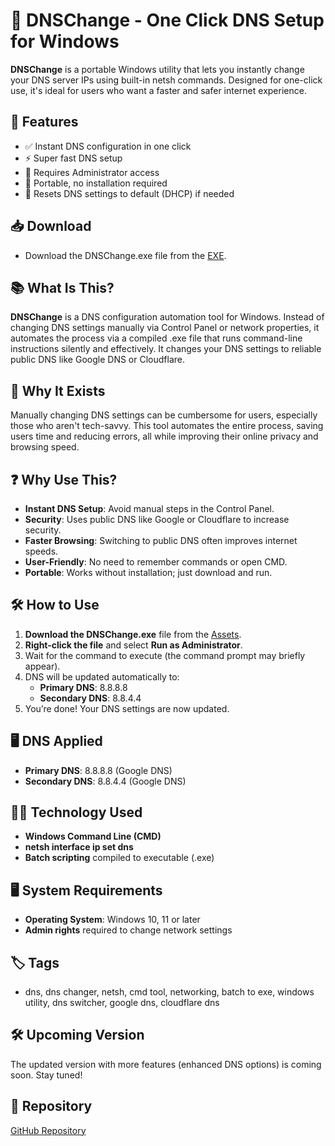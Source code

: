 # 🔧 DNSChange - One Click DNS Setup for Windows

**DNSChange** is a portable Windows utility that lets you instantly change your DNS server IPs using built-in netsh commands. Designed for one-click use, it's ideal for users who want a faster and safer internet experience.

## 🚀 Features
- ✅ Instant DNS configuration in one click
- ⚡ Super fast DNS setup
- 🔐 Requires Administrator access
- 💼 Portable, no installation required
- 🔄 Resets DNS settings to default (DHCP) if needed

## 📥 Download
- Download the DNSChange.exe file from the [EXE](https://github.com/shubhamwaghagkmf010/dnschange/releases/download/dnschange/DNSChange.exe).

## 📚 What Is This?

**DNSChange** is a DNS configuration automation tool for Windows. Instead of changing DNS settings manually via Control Panel or network properties, it automates the process via a compiled .exe file that runs command-line instructions silently and effectively. It changes your DNS settings to reliable public DNS like Google DNS or Cloudflare.

## 🎯 Why It Exists

Manually changing DNS settings can be cumbersome for users, especially those who aren't tech-savvy. This tool automates the entire process, saving users time and reducing errors, all while improving their online privacy and browsing speed.

## ❓ Why Use This?

- **Instant DNS Setup**: Avoid manual steps in the Control Panel.
- **Security**: Uses public DNS like Google or Cloudflare to increase security.
- **Faster Browsing**: Switching to public DNS often improves internet speeds.
- **User-Friendly**: No need to remember commands or open CMD.
- **Portable**: Works without installation; just download and run.

## 🛠 How to Use

1. **Download the DNSChange.exe** file from the [Assets](https://github.com/shubhamwaghagkmf010/dnschange/releases/tag/dnschange).
2. **Right-click the file** and select **Run as Administrator**.
3. Wait for the command to execute (the command prompt may briefly appear).
4. DNS will be updated automatically to:
   - **Primary DNS**: 8.8.8.8
   - **Secondary DNS**: 8.8.4.4
5. You’re done! Your DNS settings are now updated.

## 🖥 DNS Applied
- **Primary DNS**: 8.8.8.8 (Google DNS)
- **Secondary DNS**: 8.8.4.4 (Google DNS)

## 🧑‍💻 Technology Used
- **Windows Command Line (CMD)**
- **netsh interface ip set dns**
- **Batch scripting** compiled to executable (.exe)

## 🖥 System Requirements
- **Operating System**: Windows 10, 11 or later
- **Admin rights** required to change network settings

## 🏷 Tags
- dns, dns changer, netsh, cmd tool, networking, batch to exe, windows utility, dns switcher, google dns, cloudflare dns


## 🛠 Upcoming Version

The updated version with more features (enhanced DNS options) is coming soon. Stay tuned!

## 🔗 Repository

[GitHub Repository](https://github.com/shubhamwaghagkmf010/dnschange)
